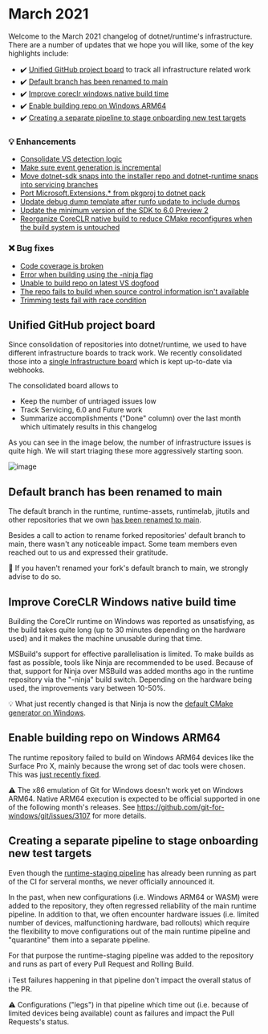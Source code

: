# March 2021

Welcome to the March 2021 changelog of dotnet/runtime's infrastructure. There are a number of updates that we hope you will like, some of the key highlights include:
- :heavy_check_mark: [Unified GitHub project board](https://github.com/dotnet/runtime/projects/26) to track all infrastructure related work
- :heavy_check_mark: [Default branch has been renamed to main](https://github.com/dotnet/runtime/issues/48357)
- :heavy_check_mark: [Improve coreclr windows native build time](https://github.com/dotnet/runtime/issues/33872)
- :heavy_check_mark: [Enable building repo on Windows ARM64](https://github.com/dotnet/runtime/pull/49864)
- :heavy_check_mark: [Creating a separate pipeline to stage onboarding new test targets](https://github.com/dotnet/runtime/issues/44031)

### :bulb: Enhancements
- [Consolidate VS detection logic](https://github.com/dotnet/runtime/pull/49593)
- [Make sure event generation is incremental](https://github.com/dotnet/runtime/pull/48903)
- [Move dotnet-sdk snaps into the installer repo and dotnet-runtime snaps into servicing branches](https://github.com/dotnet/runtime/issues/49374)
- [Port Microsoft.Extensions.* from pkgproj to dotnet pack](https://github.com/dotnet/runtime/pull/48385)
- [Update debug dump template after runfo update to include dumps](https://github.com/dotnet/runtime/pull/49183)
- [Update the minimum version of the SDK to 6.0 Preview 2](https://github.com/dotnet/runtime/pull/50084)
- [Reorganize CoreCLR native build to reduce CMake reconfigures when the build system is untouched](https://github.com/dotnet/runtime/pull/49906)

### :x: Bug fixes
- [Code coverage is broken](https://github.com/dotnet/runtime/issues/49172)
- [Error when building using the -ninja flag](https://github.com/dotnet/runtime/issues/47314)
- [Unable to build repo on latest VS dogfood](https://github.com/dotnet/runtime/issues/49646)
- [The repo fails to build when source control information isn't available](https://github.com/dotnet/runtime/issues/47130)
- [Trimming tests fail with race condition](https://github.com/dotnet/runtime/issues/40398)

## Unified GitHub project board
Since consolidation of repositories into dotnet/runtime, we used to have different infrastructure boards to track work. We recently consolidated those into a [single Infrastructure board](https://github.com/dotnet/runtime/projects/26) which is kept up-to-date via webhooks.

The consolidated board allows to
- Keep the number of untriaged issues low
- Track Servicing, 6.0 and Future work
- Summarize accomplishments ("Done" column) over the last month which ultimately results in this changelog

As you can see in the image below, the number of infrastructure issues is quite high. We will start triaging these more aggressively starting soon.

![image](https://user-images.githubusercontent.com/7412651/112136833-cd130900-8bcf-11eb-95a3-d632fcafa496.png)

## Default branch has been renamed to main
The default branch in the runtime, runtime-assets, runtimelab, jitutils and other repositories that we own [has been renamed to main](https://github.com/dotnet/runtime/issues/48357).

Besides a call to action to rename forked repositories' default branch to main, there wasn't any noticeable impact. Some team members even reached out to us and expressed their gratitude.

:memo: If you haven't renamed your fork's default branch to main, we strongly advise to do so.

## Improve CoreCLR Windows native build time
Building the CoreClr runtime on Windows was reported as unsatisfying, as the build takes quite long (up to 30 minutes depending on the hardware used) and it makes the machine unusable during that time.

MSBuild's support for effective parallelisation is limited. To make builds as fast as possible, tools like Ninja are recommended to be used. Because of that, support for Ninja over MSBuild was added months ago in the runtime repository via the "-ninja" build switch. Depending on the hardware being used, the improvements vary between 10-50%.

:bulb: What just recently changed is that Ninja is now the [default CMake generator on Windows](https://github.com/dotnet/runtime/pull/49715).

## Enable building repo on Windows ARM64
The runtime repository failed to build on Windows ARM64 devices like the Surface Pro X, mainly because the wrong set of dac tools were chosen. This was  [just recently fixed](https://github.com/dotnet/runtime/pull/49864).

:warning: The x86 emulation of Git for Windows doesn't work yet on Windows ARM64. Native ARM64 execution is expected to be official supported in one of the following month's releases. See https://github.com/git-for-windows/git/issues/3107 for more details.

## Creating a separate pipeline to stage onboarding new test targets
Even though the [runtime-staging pipeline](https://dnceng.visualstudio.com/public/_build?definitionId=924) has already been running as part of the CI for serveral months, we never officially announced it.

In the past, when new configurations (i.e. Windows ARM64 or WASM) were added to the repository, they often regressed reliability of the main runtime pipeline. In addition to that, we often encounter hardware issues (i.e. limited number of devices, malfunctioning hardware, bad rollouts) which require the flexibility to move configurations out of the main runtime pipeline and "quarantine" them into a separate pipeline.

For that purpose the runtime-staging pipeline was added to the repository and runs as part of every Pull Request and Rolling Build.

:information_source: Test failures happening in that pipeline don't impact the overall status of the PR.

:warning: Configurations ("legs") in that pipeline which time out (i.e. because of limited devices being available) count as failures and impact the Pull Requests's status.
